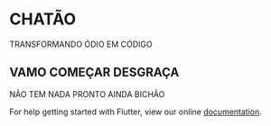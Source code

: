 # CHATÃO

TRANSFORMANDO ÓDIO EM CÓDIGO

## VAMO COMEÇAR DESGRAÇA

NÃO TEM NADA PRONTO AINDA BICHÃO

For help getting started with Flutter, view our online
[documentation](https://flutter.io/).
